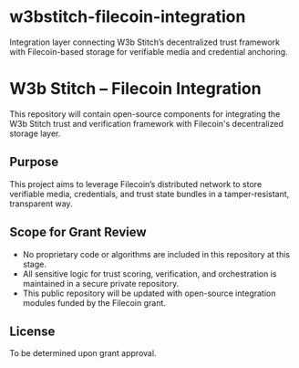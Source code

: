 # w3bstitch-filecoin-integration
Integration layer connecting W3b Stitch’s decentralized trust framework with Filecoin-based storage for verifiable media and credential anchoring.
# W3b Stitch – Filecoin Integration

This repository will contain open-source components for integrating the W3b Stitch trust and verification framework with Filecoin's decentralized storage layer.

## Purpose
This project aims to leverage Filecoin’s distributed network to store verifiable media, credentials, and trust state bundles in a tamper-resistant, transparent way.

## Scope for Grant Review
- No proprietary code or algorithms are included in this repository at this stage.
- All sensitive logic for trust scoring, verification, and orchestration is maintained in a secure private repository.
- This public repository will be updated with open-source integration modules funded by the Filecoin grant.

## License
To be determined upon grant approval.
